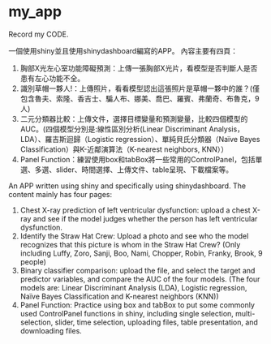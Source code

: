 # my_app

Record my CODE.

一個使用shiny並且使用shinydashboard編寫的APP。
內容主要有四頁：
1. 胸部X光左心室功能障礙預測：上傳一張胸部X光片，看模型是否判斷人是否患有左心功能不全。
2. 識別草帽一夥人!：上傳照片，看看模型認出這張照片是草帽一夥中的誰？(僅包含魯夫、索隆、香吉士、騙人布、娜美、喬巴、羅賓、弗蘭奇、布魯克，9人)
3. 二元分類器比較：上傳文件，選擇目標變量和預測變量，比較四個模型的AUC。(四個模型分別是:線性區別分析(Linear Discriminant Analysis，LDA）、羅吉斯迴歸（Logistic regression）、單純貝氏分類器（Naïve Bayes Classification）與K-近鄰演算法（K-nearest neighbors, KNN））
4. Panel Function：練習使用box和tabBox將一些常用的ControlPanel，包括單選、多選、slider、時間選擇、上傳文件、table呈現、下載檔案等。

An APP written using shiny and specifically using shinydashboard.
The content mainly has four pages:
1. Chest X-ray prediction of left ventricular dysfunction: upload a chest X-ray and see if the model judges whether the person has left ventricular dysfunction.
2. Identify the Straw Hat Crew: Upload a photo and see who the model recognizes that this picture is whom in the Straw Hat Crew? (Only including Luffy, Zoro, Sanji, Boo, Nami, Chopper, Robin, Franky, Brook, 9 people)
3. Binary classifier comparison: upload the file, and select the target and predictor variables, and compare the AUC of the four models. (The four models are: Linear Discriminant Analysis (LDA), Logistic regression, Naïve Bayes Classification and K-nearest neighbors (KNN))
4. Panel Function: Practice using box and tabBox to put some commonly used ControlPanel functions in shiny, including single selection, multi-selection, slider, time selection, uploading files, table presentation, and downloading files.


